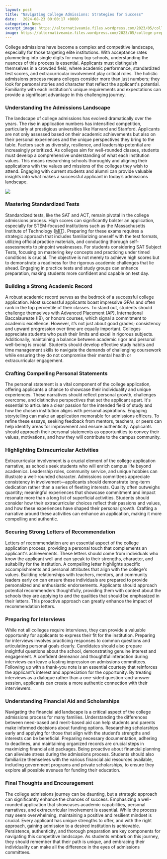 ```yaml
---
layout: post
title: "Navigating College Admissions: Strategies for Success"
date:   2024-08-23 09:00:17 +0000
categories: News
excerpt_image: https://alternativeamie.files.wordpress.com/2023/05/college-prep-day-flyer-template-1-002-page-001.jpg?w=1024
image: https://alternativeamie.files.wordpress.com/2023/05/college-prep-day-flyer-template-1-002-page-001.jpg?w=1024
---
```


College admissions have become a complex and competitive landscape, especially for those targeting elite institutions. With acceptance rates plummeting into single digits for many top schools, understanding the nuances of this process is essential. Applicants must distinguish themselves in a crowded field, where academic performance, standardized test scores, and extracurricular involvement play critical roles. The holistic admissions process means colleges consider more than just numbers; they look for personal stories and character that reflect the applicant's potential. Familiarity with each institution's unique requirements and expectations can provide a significant advantage in this challenging journey.
### Understanding the Admissions Landscape
The landscape of college admissions has evolved dramatically over the years. The rise in application numbers has intensified competition, particularly at prestigious universities like Harvard and Stanford. Applicants are not only assessed based on their academic achievements but also on their personal experiences and the unique perspectives they bring to the table. Factors such as diversity, resilience, and leadership potential are increasingly prioritized. As colleges aim for well-rounded classes, students must develop a comprehensive understanding of what each institution values. This means researching schools thoroughly and aligning their applications with the values and missions of the colleges they wish to attend. Engaging with current students and alumni can provide valuable insights into what makes a successful applicant in today’s admissions landscape.

![](https://alternativeamie.files.wordpress.com/2023/05/college-prep-day-flyer-template-1-002-page-001.jpg?w=1024)
### Mastering Standardized Tests
Standardized tests, like the SAT and ACT, remain pivotal in the college admissions process. High scores can significantly bolster an application, especially for STEM-focused institutions such as the Massachusetts Institute of Technology ([MIT](https://fr.edu.vn/en/Massachusetts_Institute_of_Technology)). Preparing for these exams requires a strategic approach that includes familiarizing oneself with the test formats, utilizing official practice materials, and conducting thorough self-assessments to pinpoint weaknesses. For students considering SAT Subject Tests, focusing on mastering key concepts and practicing under timed conditions is crucial. The objective is not merely to achieve high scores but to demonstrate a readiness for the rigorous academic challenges that lie ahead. Engaging in practice tests and study groups can enhance preparation, making students more confident and capable on test day.
### Building a Strong Academic Record
A robust academic record serves as the bedrock of a successful college application. Most successful applicants boast impressive GPAs and often rank in the top percentile of their classes. To stand out, students should challenge themselves with Advanced Placement (AP), International Baccalaureate (IB), or honors courses, which signal a commitment to academic excellence. However, it’s not just about good grades; consistency and upward progression over time are equally important. Colleges appreciate students who push their limits and excel in rigorous subjects. Additionally, maintaining a balance between academic rigor and personal well-being is crucial. Students should develop effective study habits and time management skills to navigate the demands of challenging coursework while ensuring they do not compromise their mental health or extracurricular engagement.
### Crafting Compelling Personal Statements
The personal statement is a vital component of the college application, offering applicants a chance to showcase their individuality and unique experiences. These narratives should reflect personal growth, challenges overcome, and distinctive perspectives that set the applicant apart. It's essential to articulate a clear passion for the intended field of study and how the chosen institution aligns with personal aspirations. Engaging storytelling can make an application memorable for admissions officers. To refine these essays, seeking feedback from mentors, teachers, or peers can help identify areas for improvement and ensure authenticity. Applicants should approach their personal statements as opportunities to convey their values, motivations, and how they will contribute to the campus community.
### Highlighting Extracurricular Activities
Extracurricular involvement is a crucial element of the college application narrative, as schools seek students who will enrich campus life beyond academics. Leadership roles, community service, and unique hobbies can illustrate a well-rounded character. Admissions committees appreciate consistency in involvement—applicants should demonstrate long-term dedication rather than a series of fleeting interests. Quality often outweighs quantity; meaningful experiences that showcase commitment and impact resonate more than a long list of superficial activities. Students should consider how their extracurricular choices reflect their passions and values, and how these experiences have shaped their personal growth. Crafting a narrative around these activities can enhance an application, making it more compelling and authentic.
### Securing Strong Letters of Recommendation
Letters of recommendation are an essential aspect of the college application process, providing a personal touch that complements an applicant's achievements. These letters should come from individuals who know the applicant well and can speak to their strengths, character, and suitability for the institution. A compelling letter highlights specific accomplishments and personal attributes that align with the college's values. Building relationships with teachers, mentors, and community leaders early on can ensure these individuals are prepared to provide personalized and enthusiastic endorsements. Applicants should approach potential recommenders thoughtfully, providing them with context about the schools they are applying to and the qualities that should be emphasized in their letters. This proactive approach can greatly enhance the impact of recommendation letters.
### Preparing for Interviews
While not all colleges require interviews, they can provide a valuable opportunity for applicants to express their fit for the institution. Preparing for interviews involves practicing responses to common questions and articulating personal goals clearly. Candidates should also prepare insightful questions about the school, demonstrating genuine interest and engagement. A confident demeanor and thoughtful interaction during interviews can leave a lasting impression on admissions committees. Following up with a thank-you note is an essential courtesy that reinforces the applicant’s interest and appreciation for the opportunity. By treating interviews as a dialogue rather than a one-sided question-and-answer session, applicants can create a more authentic connection with their interviewers.
### Understanding Financial Aid and Scholarships
Navigating the financial aid landscape is a critical aspect of the college admissions process for many families. Understanding the differences between need-based and merit-based aid can help students and parents make informed decisions about funding options. Researching scholarships early and applying for those that align with the student’s strengths and interests can be beneficial. Preparing necessary documentation, adhering to deadlines, and maintaining organized records are crucial steps in maximizing financial aid packages. Being proactive about financial planning can alleviate stress during the admissions process. Students should also familiarize themselves with the various financial aid resources available, including government programs and private scholarships, to ensure they explore all possible avenues for funding their education.
### Final Thoughts and Encouragement
The college admissions journey can be daunting, but a strategic approach can significantly enhance the chances of success. Emphasizing a well-rounded application that showcases academic capabilities, personal narratives, and extracurricular involvement is essential. While the process may seem overwhelming, maintaining a positive and resilient mindset is crucial. Every applicant has unique strengths to offer, and with the right approach, gaining admission to a desired institution is achievable. Persistence, authenticity, and thorough preparation are key components for navigating this competitive landscape. As students embark on this journey, they should remember that their path is unique, and embracing their individuality can make all the difference in the eyes of admissions committees.